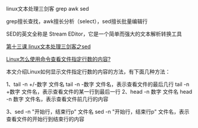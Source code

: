 linux文本处理三剑客  grep awk sed

grep擅长查找，awk擅长分析（select），sed擅长批量编辑行

SED的英文全称是 Stream EDitor，它是一个简单而强大的文本解析转换工具


[第十三课 linux文本处理三剑客之sed](https://www.jianshu.com/p/171a1cad4f7f)

[Linux怎么使用命令查看文件指定行数的内容?](https://www.jb51.net/LINUXjishu/543510.html)

本文介绍Linux如何显示文件指定行数的内容的方法，有下面几种方法：

1、tail -n +/-数字 文件名
tail -n -数字 文件名，表示查看文件的最后几行
tail -n +数字 文件名，表示查看文件的某一行到最后一行
2、head -n 数字 文件名
head -n 数字 文件名，表示查看文件前几行的内容

3、sed -n "开始行，结束行p" 文件名
sed -n "开始行，结束行p" 文件名，表示查看文件的开始行到结束行的内容






